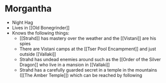 # Morgantha
* Night Hag
* Lives in [[Old Bonegrinder]]
* Knows the following things:
  * [[Strahd]] has mastery over the weather and the [[Vistani]] are his spies
  * There are Vistani camps at the [[Tser Pool Encampment]] and just outside [[Vallaki]]
  * Strahd has undead enemies around such as the [[Order of the Silver Dragon]] who live in a mansion in [[Vallaki]]
  * Strahd has a carefully guarded secret in a temple in the mountains ([[The Amber Temple]]) which can be reached by following